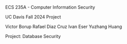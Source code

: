 ECS 235A - Computer Information Security

UC Davis Fall 2024 Project

Victor Borup
Rafael Diaz Cruz
Ivan Eser
Yuzhang Huang

Project: Database Security
